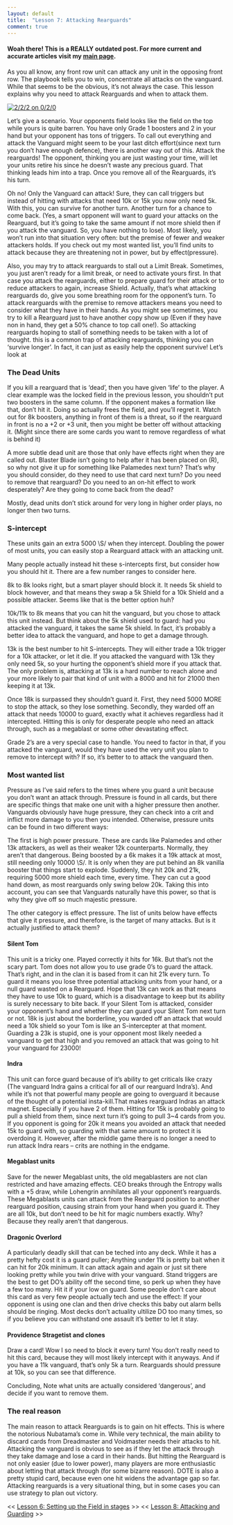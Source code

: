 ```yaml
---
layout: default
title:  "Lesson 7: Attacking Rearguards"
comment: true
---
```

####  Woah there! This is a REALLY outdated post. For more current and accurate articles visit my [main page](/cfvg).

As you all know, any front row unit can attack any unit in the opposing front row. The playbook tells you to win, concentrate all attacks on the vanguard. While that seems to be the obvious, it’s not always the case. This lesson explains why you need to attack Rearguards and when to attack them.

<!-- more -->

[![2/2/2 on 0/2/0](/cfvg/assets/img/field_006-small.png)](/cfvg/assets/img/field_006.png)

Let’s give a scenario. Your opponents field looks like the field on the top while yours is quite barren. You have only Grade 1 boosters and 2 in your hand but your opponent has tons of triggers. To call out everything and attack the Vanguard might seem to be your last ditch effort(since next turn you don’t have enough defence), there is another way out of this. Attack the rearguards! The opponent, thinking you are just wasting your time, will let your units retire his since he doesn’t waste any precious guard. That thinking leads him into a trap. Once you remove all of the Rearguards, it’s his turn.

Oh no! Only the Vanguard can attack! Sure, they can call triggers but instead of hitting with attacks that need 10k or 15k you now only need 5k. With this, you can survive for another turn. Another turn for a chance to come back. (Yes, a smart opponent will want to guard your attacks on the Rearguard, but it’s going to take the same amount if not more shield then if you attack the vanguard. So, you have nothing to lose). Most likely, you won’t run into that situation very often: but the premise of fewer and weaker attackers holds. If you check out my most wanted list, you’ll find units to attack because they are threatening not in power, but by effect(pressure).

Also, you may try to attack rearguards to stall out a Limit Break. Sometimes, you just aren’t ready for a limit break, or need to activate yours first. In that case you attack the rearguards, either to prepare guard for their attack or to reduce attackers to again, increase Shield. Actually, that’s what attacking rearguards do, give you some breathing room for the opponent’s turn. To attack rearguards with the premise to remove attackers means you need to consider what they have in their hands. As you might see sometimes, you try to kill a Rearguard just to have another copy show up (Even if they have non in hand, they get a 50% chance to top call one!). So attacking rearguards hoping to stall of something needs to be taken with a lot of thought. this is a common trap of attacking rearguards, thinking you can ‘survive longer’. In fact, it can just as easily help the opponent survive! Let’s look at

### The Dead Units

If you kill a rearguard that is ‘dead’, then you have given ‘life’ to the player. A clear example was the locked field in the previous lesson, you shouldn’t put two boosters in the same column. If the opponent makes a formation like that, don’t hit it. Doing so actually frees the field, and you’ll regret it. Watch out for 8k boosters, anything in front of them is a threat, so if the rearguard in front is no a +2 or +3 unit, then you might be better off without attacking it. (Might since there are some cards you want to remove regardless of what is behind it)

A more subtle dead unit are those that only have effects right when they are called out. Blaster Blade isn’t going to help after it has been placed on (R), so why not give it up for something like Palamedes next turn? That’s why you should consider, do they need to use that card next turn? Do you need to remove that rearguard? Do you need to an on-hit effect to work desperately? Are they going to come back from the dead?

Mostly, dead units don’t stick around for very long in higher order plays, no longer then two turns.

### S-intercept

These units gain an extra 5000 \S/ when they intercept. Doubling the power of most units, you can easily stop a Rearguard attack with an attacking unit.

Many people actually instead hit these s-intercepts first, but consider how you should hit it. There are a few number ranges to consider here.

8k to 8k looks right, but a smart player should block it. It needs 5k shield to block however, and that means they swap a 5k Shield for a 10k Shield and a possible attacker. Seems like that is the better option huh?

10k/11k to 8k means that you can hit the vanguard, but you chose to attack this unit instead. But think about the 5k shield used to guard: had you attacked the vanguard, it takes the same 5k shield. In fact, it’s probably a better idea to attack the vanguard, and hope to get a damage through.

13k is the best number to hit S-intercepts. They will either trade a 10k trigger for a 10k attacker, or let it die. If you attacked the vanguard with 13k they only need 5k, so your hurting the opponent’s shield more if you attack that. The only problem is, attacking at 13k is a hard number to reach alone and your more likely to pair that kind of unit with a 8000 and hit for 21000 then keeping it at 13k.

Once 18k is surpassed they shouldn’t guard it. First, they need 5000 MORE to stop the attack, so they lose something. Secondly, they warded off an attack that needs 10000 to guard, exactly what it achieves regardless had it intercepted. Hitting this is only for desperate people who need an attack through, such as a megablast or some other devastating effect.

Grade 2’s are a very special case to handle. You need to factor in that, if you attacked the vanguard, would they have used the very unit you plan to remove to intercept with? If so, it’s better to to attack the vanguard then.

### Most wanted list

Pressure as I’ve said refers to the times where you guard a unit because you don’t want an attack through. Pressure is found in all cards, but there are specific things that make one unit with a higher pressure then another. Vanguards obviously have huge pressure, they can check into a crit and inflict more damage to you then you intended. Otherwise, pressure units can be found in two different ways:

The first is high power pressure. These are cards like Palamedes and other 13k attackers, as well as their weaker 12k counterparts. Normally, they aren’t that dangerous. Being boosted by a 6k makes it a 19k attack at most, still needing only 10000 \S/. It is only when they are put behind an 8k vanilla booster that things start to explode. Suddenly, they hit 20k and 21k, requiring 5000 more shield each time, every time. They can cut a good hand down, as most rearguards only swing below 20k. Taking this into account, you can see that Vanguards naturally have this power, so that is why they give off so much majestic pressure.

The other category is effect pressure. The list of units below have effects that give it pressure, and therefore, is the target of many attacks. But is it actually justified to attack them?

#### Silent Tom

This unit is a tricky one. Played correctly it hits for 16k. But that’s not the scary part. Tom does not allow you to use grade 0’s to guard the attack. That’s right, and in the clan it is based from it can hit 21k every turn. To guard it means you lose three potential attacking units from your hand, or a null guard wasted on a Rearguard. Hope that 13k can work as that means they have to use 10k to guard, which is a disadvantage to keep but its ability is surely necessary to bite back. If your Silent Tom is attacked, consider your opponent’s hand and whether they can guard your Silent Tom next turn or not. 18k is just about the borderline, you warded off an attack that would need a 10k shield so your Tom is like an S-intercepter at that moment. Guarding a 23k is stupid, one is your opponent most likely needed a vanguard to get that high and you removed an attack that was going to hit your vanguard for 23000!

#### Indra

This unit can force guard because of it’s ability to get criticals like crazy (The vanguard Indra gains a critical for all of our rearguard Indra’s). And while it’s not that powerful many people are going to overguard it because of the thought of a potential insta-kill.That makes rearguard Indras an attack magnet. Especially if you have 2 of them. Hitting for 15k is probably going to pull a shield from them, since next turn it’s going to pull 3~4 cards from you. If you opponent is going for 20k it means you avoided an attack that needed 15k to guard with, so guarding with that same amount to protect it is overdoing it. However, after the middle game there is no longer a need to run attack Indra rears – crits are nothing in the endgame.

#### Megablast units

Save for the newer Megablast units, the old megablasters are not clan restricted and have amazing effects. CEO breaks through the Entropy walls with a +5 draw, while Lohengrin annihilates all your opponent’s rearguards. These Megablasts units can attack from the Rearguard position to another rearguard position, causing strain from your hand when you guard it. They are all 10k, but don’t need to be hit for magic numbers exactly. Why? Because they really aren’t that dangerous.

#### Dragonic Overlord

A particularly deadly skill that can be teched into any deck. While it has a pretty hefty cost it is a guard puller; Anything under 11k is pretty bait when it can hit for 20k minimum. It can attack again and again or just sit there looking pretty while you twin drive with your vanguard. Stand triggers are the best to get DO’s ability off the second time, so perk up when they have a few too many. Hit it if your low on guard. Some people don’t care about this card as very few people actually tech and use the effect: If your opponent is using one clan and then drive checks this baby out alarm bells should be ringing. Most decks don’t actuality ultilize DO too many times, so if you believe you can withstand one assault it’s better to let it stay.

#### Providence Stragetist and clones

Draw a card! Wow I so need to block it every turn! You don’t really need to hit this card, because they will most likely intercept with it anyways. And if you have a 11k vanguard, that’s only 5k a turn. Rearguards should pressure at 10k, so you can see that difference.

Concluding, Note what units are actually considered ‘dangerous’, and decide if you want to remove them.

### The real reason

The main reason to attack Rearguards is to gain on hit effects. This is where the notorious Nubatama’s come in. While very technical, the main ability to discard cards from Dreadmaster and Voidmaster needs their attacks to hit. Attacking the vanguard is obvious to see as if they let the attack through they take damage and lose a card in their hands. But hitting the Rearguard is not only easier (due to lower power), many players are more enthusiastic about letting that attack through (for some bizarre reason). DOTE is also a pretty stupid card, because even one hit widens the advantage gap so far. Attacking rearguards is a very situational thing, but in some cases you can use strategy to plan out victory.<i class="fa fa-stop"></i>

<< [Lesson 6: Setting up the Field in stages](/cfvg/lesson6) >> << [Lesson 8: Attacking and Guarding](/cfvg/lesson8) >>